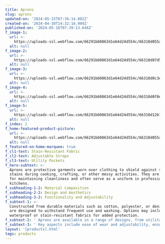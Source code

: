 ```yaml
---
title: Aprons
slug: aprons
updated-on: '2024-05-15T07:36:14.002Z'
created-on: '2024-04-30T14:32:16.904Z'
published-on: '2024-05-16T07:39:13.646Z'
f_image-1:
  url: >-
    https://uploads-ssl.webflow.com/66291b60863d1e64d24d554c/66310d055a5c0469ad3550c1_51x3heovwxl-ul1000-.jpg
  alt: null
f_image-2:
  url: >-
    https://uploads-ssl.webflow.com/66291b60863d1e64d24d554c/66310d07d5854320e1d62c55_Hero-20230825_ApronsTBRNHeroV2_Renzi.webp
  alt: null
f_image-3:
  url: >-
    https://uploads-ssl.webflow.com/66291b60863d1e64d24d554c/66310d0c3ec545b83188b294_pexels-antonius-ferret-6223058.jpg
  alt: null
f_image-4:
  url: >-
    https://uploads-ssl.webflow.com/66291b60863d1e64d24d554c/66310d0f8ece7c291ca5fe39_pexels-ivan-samkov-5446846.jpg
  alt: null
f_image-5:
  url: >-
    https://uploads-ssl.webflow.com/66291b60863d1e64d24d554c/66310d12b7ac59c19fb09624_pexels-cristian-rojas-8064906.jpg
  alt: null
f_index: 2
f_home-featured-product-picture:
  url: >-
    https://uploads-ssl.webflow.com/66291b60863d1e64d24d554c/66310d055a5c0469ad3550c1_51x3heovwxl-ul1000-.jpg
  alt: null
f_featured-on-home-marquee: true
f_cl1-text: Stain-Resistant Fabric
f_cl2-text: Adjustable Straps
f_cl3-text: Utility Pockets
f_hero-subtext: >-
  Aprons are protective garments worn over clothing to shield against spills and
  stains during cooking, crafting, or other messy activities. They are essential
  for maintaining cleanliness and often serve as a uniform in professional
  kitchens.
f_subheading-1-2: Material Composition
f_subheading-2-2: Design and Aesthetics
f_subheading-3-2: Functionality and Adjustability
f_subtext-1: >-
  Constructed from durable materials such as cotton, polyester, or denim, aprons
  are designed to withstand frequent use and washing. Options may include
  waterproof or stain-resistant fabrics for added protection.
f_subtext-2: ' Aprons are available in a range of designs, from utilitarian styles for professional chefs to stylish patterns for home cooks. Features might include pockets for tools and adjustable neck straps for comfort and functionality.'
f_subtext-3: ' Key aspects include ease of wear and adjustability, ensuring a comfortable fit for diverse body sizes. Aprons often have ties at the waist and neck, allowing for quick adjustments.'
layout: '[products].html'
tags: products
---
```



